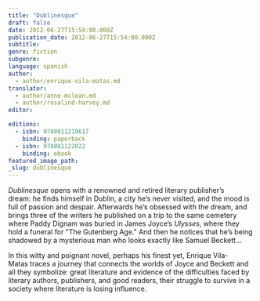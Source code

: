 ```yaml
---
title: "Dublinesque"
draft: false
date: 2012-06-27T15:54:00.000Z
publication_date: 2012-06-27T15:54:00.000Z
subtitle:
genre: fiction
subgenre:
language: spanish
author:
  - author/enrique-vila-matas.md
translator:
  - author/anne-mclean.md
  - author/rosalind-harvey.md
editor:

editions:
  - isbn: 9780811219617
    binding: paperback
  - isbn: 978081122022
    binding: ebook
featured_image_path:
_slug: dublinesque
---
```


_Dublinesque_ opens with a renowned and retired literary publisher’s dream: he finds himself in Dublin, a city he’s never visited, and the mood is full of passion and despair. Afterwards he’s obsessed with the dream, and brings three of the writers he published on a trip to the same cemetery where Paddy Dignam was buried in James Joyce’s _Ulysses_, where they hold a funeral for "The Gutenberg Age." And then he notices that he’s being shadowed by a mysterious man who looks exactly like Samuel Beckett…

In this witty and poignant novel, perhaps his finest yet, Enrique Vila-Matas traces a journey that connects the worlds of Joyce and Beckett and all they symbolize: great literature and evidence of the difficulties faced by literary authors, publishers, and good readers, their struggle to survive in a society where literature is losing influence.

